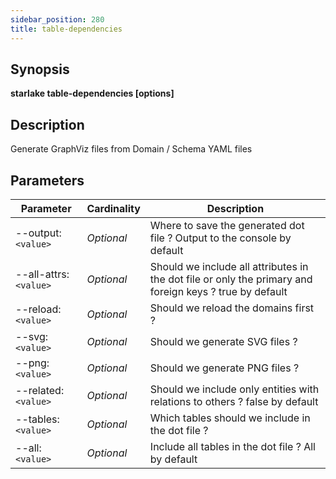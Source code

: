 ```yaml
---
sidebar_position: 280
title: table-dependencies
---
```



## Synopsis

**starlake table-dependencies [options]**

## Description
Generate GraphViz files from Domain / Schema YAML files

## Parameters

Parameter|Cardinality|Description
---|---|---
--output:`<value>`|*Optional*|Where to save the generated dot file ? Output to the console by default
--all-attrs:`<value>`|*Optional*|Should we include all attributes in the dot file or only the primary and foreign keys ? true by default
--reload:`<value>`|*Optional*|Should we reload the domains first ?
--svg:`<value>`|*Optional*|Should we generate SVG files ?
--png:`<value>`|*Optional*|Should we generate PNG files ?
--related:`<value>`|*Optional*|Should we include only entities with relations to others ? false by default
--tables:`<value>`|*Optional*|Which tables should we include in the dot file ?
--all:`<value>`|*Optional*|Include all tables in the dot file ? All by default

